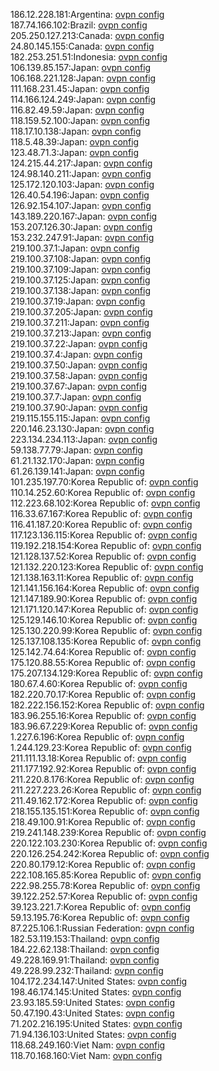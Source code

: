 186.12.228.181:Argentina: [ovpn config](vpn/186_12_228_181.ovpn)  
187.74.166.102:Brazil: [ovpn config](vpn/187_74_166_102.ovpn)  
205.250.127.213:Canada: [ovpn config](vpn/205_250_127_213.ovpn)  
24.80.145.155:Canada: [ovpn config](vpn/24_80_145_155.ovpn)  
182.253.251.51:Indonesia: [ovpn config](vpn/182_253_251_51.ovpn)  
106.139.85.157:Japan: [ovpn config](vpn/106_139_85_157.ovpn)  
106.168.221.128:Japan: [ovpn config](vpn/106_168_221_128.ovpn)  
111.168.231.45:Japan: [ovpn config](vpn/111_168_231_45.ovpn)  
114.166.124.249:Japan: [ovpn config](vpn/114_166_124_249.ovpn)  
116.82.49.59:Japan: [ovpn config](vpn/116_82_49_59.ovpn)  
118.159.52.100:Japan: [ovpn config](vpn/118_159_52_100.ovpn)  
118.17.10.138:Japan: [ovpn config](vpn/118_17_10_138.ovpn)  
118.5.48.39:Japan: [ovpn config](vpn/118_5_48_39.ovpn)  
123.48.71.3:Japan: [ovpn config](vpn/123_48_71_3.ovpn)  
124.215.44.217:Japan: [ovpn config](vpn/124_215_44_217.ovpn)  
124.98.140.211:Japan: [ovpn config](vpn/124_98_140_211.ovpn)  
125.172.120.103:Japan: [ovpn config](vpn/125_172_120_103.ovpn)  
126.40.54.196:Japan: [ovpn config](vpn/126_40_54_196.ovpn)  
126.92.154.107:Japan: [ovpn config](vpn/126_92_154_107.ovpn)  
143.189.220.167:Japan: [ovpn config](vpn/143_189_220_167.ovpn)  
153.207.126.30:Japan: [ovpn config](vpn/153_207_126_30.ovpn)  
153.232.247.91:Japan: [ovpn config](vpn/153_232_247_91.ovpn)  
219.100.37.1:Japan: [ovpn config](vpn/219_100_37_1.ovpn)  
219.100.37.108:Japan: [ovpn config](vpn/219_100_37_108.ovpn)  
219.100.37.109:Japan: [ovpn config](vpn/219_100_37_109.ovpn)  
219.100.37.125:Japan: [ovpn config](vpn/219_100_37_125.ovpn)  
219.100.37.138:Japan: [ovpn config](vpn/219_100_37_138.ovpn)  
219.100.37.19:Japan: [ovpn config](vpn/219_100_37_19.ovpn)  
219.100.37.205:Japan: [ovpn config](vpn/219_100_37_205.ovpn)  
219.100.37.211:Japan: [ovpn config](vpn/219_100_37_211.ovpn)  
219.100.37.213:Japan: [ovpn config](vpn/219_100_37_213.ovpn)  
219.100.37.22:Japan: [ovpn config](vpn/219_100_37_22.ovpn)  
219.100.37.4:Japan: [ovpn config](vpn/219_100_37_4.ovpn)  
219.100.37.50:Japan: [ovpn config](vpn/219_100_37_50.ovpn)  
219.100.37.58:Japan: [ovpn config](vpn/219_100_37_58.ovpn)  
219.100.37.67:Japan: [ovpn config](vpn/219_100_37_67.ovpn)  
219.100.37.7:Japan: [ovpn config](vpn/219_100_37_7.ovpn)  
219.100.37.90:Japan: [ovpn config](vpn/219_100_37_90.ovpn)  
219.115.155.115:Japan: [ovpn config](vpn/219_115_155_115.ovpn)  
220.146.23.130:Japan: [ovpn config](vpn/220_146_23_130.ovpn)  
223.134.234.113:Japan: [ovpn config](vpn/223_134_234_113.ovpn)  
59.138.77.79:Japan: [ovpn config](vpn/59_138_77_79.ovpn)  
61.21.132.170:Japan: [ovpn config](vpn/61_21_132_170.ovpn)  
61.26.139.141:Japan: [ovpn config](vpn/61_26_139_141.ovpn)  
101.235.197.70:Korea Republic of: [ovpn config](vpn/101_235_197_70.ovpn)  
110.14.252.60:Korea Republic of: [ovpn config](vpn/110_14_252_60.ovpn)  
112.223.68.102:Korea Republic of: [ovpn config](vpn/112_223_68_102.ovpn)  
116.33.67.167:Korea Republic of: [ovpn config](vpn/116_33_67_167.ovpn)  
116.41.187.20:Korea Republic of: [ovpn config](vpn/116_41_187_20.ovpn)  
117.123.136.115:Korea Republic of: [ovpn config](vpn/117_123_136_115.ovpn)  
119.192.218.154:Korea Republic of: [ovpn config](vpn/119_192_218_154.ovpn)  
121.128.137.52:Korea Republic of: [ovpn config](vpn/121_128_137_52.ovpn)  
121.132.220.123:Korea Republic of: [ovpn config](vpn/121_132_220_123.ovpn)  
121.138.163.11:Korea Republic of: [ovpn config](vpn/121_138_163_11.ovpn)  
121.141.156.164:Korea Republic of: [ovpn config](vpn/121_141_156_164.ovpn)  
121.147.189.90:Korea Republic of: [ovpn config](vpn/121_147_189_90.ovpn)  
121.171.120.147:Korea Republic of: [ovpn config](vpn/121_171_120_147.ovpn)  
125.129.146.10:Korea Republic of: [ovpn config](vpn/125_129_146_10.ovpn)  
125.130.220.99:Korea Republic of: [ovpn config](vpn/125_130_220_99.ovpn)  
125.137.108.135:Korea Republic of: [ovpn config](vpn/125_137_108_135.ovpn)  
125.142.74.64:Korea Republic of: [ovpn config](vpn/125_142_74_64.ovpn)  
175.120.88.55:Korea Republic of: [ovpn config](vpn/175_120_88_55.ovpn)  
175.207.134.129:Korea Republic of: [ovpn config](vpn/175_207_134_129.ovpn)  
180.67.4.60:Korea Republic of: [ovpn config](vpn/180_67_4_60.ovpn)  
182.220.70.17:Korea Republic of: [ovpn config](vpn/182_220_70_17.ovpn)  
182.222.156.152:Korea Republic of: [ovpn config](vpn/182_222_156_152.ovpn)  
183.96.255.16:Korea Republic of: [ovpn config](vpn/183_96_255_16.ovpn)  
183.96.67.229:Korea Republic of: [ovpn config](vpn/183_96_67_229.ovpn)  
1.227.6.196:Korea Republic of: [ovpn config](vpn/1_227_6_196.ovpn)  
1.244.129.23:Korea Republic of: [ovpn config](vpn/1_244_129_23.ovpn)  
211.111.13.18:Korea Republic of: [ovpn config](vpn/211_111_13_18.ovpn)  
211.177.192.92:Korea Republic of: [ovpn config](vpn/211_177_192_92.ovpn)  
211.220.8.176:Korea Republic of: [ovpn config](vpn/211_220_8_176.ovpn)  
211.227.223.26:Korea Republic of: [ovpn config](vpn/211_227_223_26.ovpn)  
211.49.162.172:Korea Republic of: [ovpn config](vpn/211_49_162_172.ovpn)  
218.155.135.151:Korea Republic of: [ovpn config](vpn/218_155_135_151.ovpn)  
218.49.100.91:Korea Republic of: [ovpn config](vpn/218_49_100_91.ovpn)  
219.241.148.239:Korea Republic of: [ovpn config](vpn/219_241_148_239.ovpn)  
220.122.103.230:Korea Republic of: [ovpn config](vpn/220_122_103_230.ovpn)  
220.126.254.242:Korea Republic of: [ovpn config](vpn/220_126_254_242.ovpn)  
220.80.179.12:Korea Republic of: [ovpn config](vpn/220_80_179_12.ovpn)  
222.108.165.85:Korea Republic of: [ovpn config](vpn/222_108_165_85.ovpn)  
222.98.255.78:Korea Republic of: [ovpn config](vpn/222_98_255_78.ovpn)  
39.122.252.57:Korea Republic of: [ovpn config](vpn/39_122_252_57.ovpn)  
39.123.221.7:Korea Republic of: [ovpn config](vpn/39_123_221_7.ovpn)  
59.13.195.76:Korea Republic of: [ovpn config](vpn/59_13_195_76.ovpn)  
87.225.106.1:Russian Federation: [ovpn config](vpn/87_225_106_1.ovpn)  
182.53.119.153:Thailand: [ovpn config](vpn/182_53_119_153.ovpn)  
184.22.62.138:Thailand: [ovpn config](vpn/184_22_62_138.ovpn)  
49.228.169.91:Thailand: [ovpn config](vpn/49_228_169_91.ovpn)  
49.228.99.232:Thailand: [ovpn config](vpn/49_228_99_232.ovpn)  
104.172.234.147:United States: [ovpn config](vpn/104_172_234_147.ovpn)  
198.46.174.145:United States: [ovpn config](vpn/198_46_174_145.ovpn)  
23.93.185.59:United States: [ovpn config](vpn/23_93_185_59.ovpn)  
50.47.190.43:United States: [ovpn config](vpn/50_47_190_43.ovpn)  
71.202.216.195:United States: [ovpn config](vpn/71_202_216_195.ovpn)  
71.94.136.103:United States: [ovpn config](vpn/71_94_136_103.ovpn)  
118.68.249.160:Viet Nam: [ovpn config](vpn/118_68_249_160.ovpn)  
118.70.168.160:Viet Nam: [ovpn config](vpn/118_70_168_160.ovpn)  
